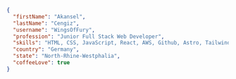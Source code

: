 

```JSON
{
  "firstName": "Akansel",
  "lastName": "Cengiz",
  "username": "WingsOfFury",
  "profession": "Junior Full Stack Web Developer",
  "skills": "HTML, CSS, JavaScript, React, AWS, Github, Astro, TailwindCSS, Cypress",
  "country": "Germany",
  "state": "North-Rhine-Westphalia",
  "coffeeLove": true
}
```


<a href="https://linkedin.de" rel="nofollow">
<img src="https://img.shields.io/badge/LinkedIn-0077B5?style=for-the-badge&logo=linkedin&logoColor=white" alt="LinkedIn" data-canonical-src="https://linkedin.com/in/akansel-cengiz-455159204
</a>




